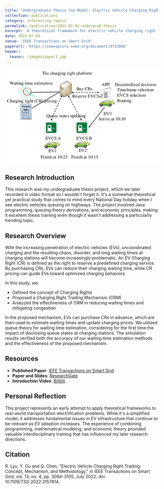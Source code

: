 ```yaml
---
title: "Undergraduate Thesis Toy Model: Electric Vehicle Charging Right Trading"
collection: publications
category: interesting_topics
permalink: /publication/2021-01-01-undergrad-thesis
excerpt: 'A theoretical framework for electric vehicle charging right trading - an initial attempt to solve queuing problems at highway charging stations'
date: 2022-07-01
venue: 'IEEE Transactions on Smart Grid'
paperurl: 'https://ieeexplore.ieee.org/document/9733958'
header:
  teaser: /images/paper1.jpg
---
```


![Electric Vehicle Charging Right Trading](/images/paper1.jpg)

## Research Introduction

This research was my undergraduate thesis project, which we later recorded in video format so I wouldn't forget it. It's a somewhat theoretical yet practical study that comes to mind every National Day holiday when I see electric vehicles queuing on highways. The project involved Java programming, queuing theory derivations, and economic principles, making it excellent thesis training even though it wasn't addressing a particularly trending topic.

## Research Overview

With the increasing penetration of electric vehicles (EVs), uncoordinated charging and the resulting chaos, disorder, and long waiting times at charging stations will become increasingly problematic. An EV Charging Right (CR) is defined as the right to reserve a predefined charging service. By purchasing CRs, EVs can reduce their charging waiting time, while CR pricing can guide EVs toward optimized charging behaviors.

In this study, we:
- Defined the concept of Charging Rights
- Proposed a Charging Right Trading Mechanism (CRM)
- Analyzed the effectiveness of CRM in reducing waiting times and mitigating congestion

In the proposed mechanism, EVs can purchase CRs in advance, which are then used to estimate waiting times and update charging prices. We utilized queue theory for waiting time estimation, considering for the first time the impact of disclosing queue states at charging stations. The simulation results verified both the accuracy of our waiting time estimation methods and the effectiveness of the proposed mechanism.

## Resources

- **Published Paper**: [IEEE Transactions on Smart Grid](https://ieeexplore.ieee.org/document/9733958)
- **Paper and Slides**: [ResearchGate](https://www.researchgate.net/publication/361433406_Electric_Vehicle_Charging_Right_Trading_Concept_Mechanism_and_Methodology)
- **Introduction Video**: [Bilibili](https://www.bilibili.com/video/BV1yWQXYZEps)

## Personal Reflection

This project represents an early attempt to apply theoretical frameworks to real-world transportation electrification problems. While it's a simplified model, it addresses fundamental issues in EV infrastructure that continue to be relevant as EV adoption increases. The experience of combining programming, mathematical modeling, and economic theory provided valuable interdisciplinary training that has influenced my later research directions.

## Citation

R. Lyu, Y. Gu and Q. Chen, "Electric Vehicle Charging Right Trading: Concept, Mechanism, and Methodology," in IEEE Transactions on Smart Grid, vol. 13, no. 4, pp. 3094-3105, July 2022, doi: 10.1109/TSG.2022.3157814.